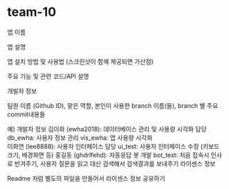 # team-10
앱 이름 

앱 설명 

앱 설치 방법 및 사용법 (스크린샷이 함께 제공되면 가산점)

주요 기능 및 관련 코드/API 설명 

개발자 정보 

팀원 이름 (Github ID), 맡은 역할, 본인이 사용한 branch 이름(들), branch 별 주요 commit내용들

예) 개발자 정보 
김이화 (ewha2018): 데이터베이스 관리 및 사용량 시각화 담당
db_ewha: 사용자 정보 관리
vis_ewha: 앱 사용량 시각화  
이화연 (lee8888): 사용자 인터페이스 담당
ui_test: 사용자 인터페이스 수정 (키보드 크기, 배경화면 등) 
홍길동 (ghdrlfehd): 자동응답 봇 개발 
bot_test: 처음 접속시 인사로 반겨주기, 사용자 질문을 읽고 대신 검색해서 검색결과를 보내주기 
라이센스 정보


Readme 처럼 별도의 파일을 만들어서 라이센스 정보 공유하기  
 
